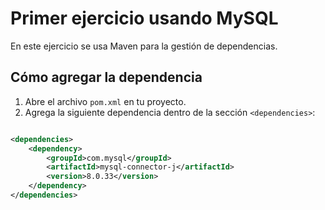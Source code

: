 # Primer ejercicio usando MySQL

En este ejercicio se usa Maven para la gestión de dependencias.

## Cómo agregar la dependencia

1. Abre el archivo `pom.xml` en tu proyecto.
2. Agrega la siguiente dependencia dentro de la sección `<dependencies>`:

```xml

<dependencies>
    <dependency>
        <groupId>com.mysql</groupId>
        <artifactId>mysql-connector-j</artifactId>
        <version>8.0.33</version>
    </dependency>
</dependencies>

